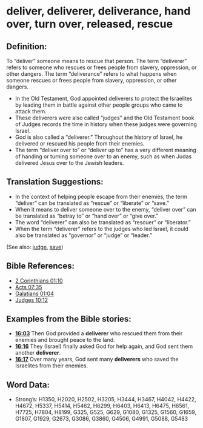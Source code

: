 # deliver, deliverer, deliverance, hand over, turn over, released, rescue

## Definition:

To “deliver” someone means to rescue that person. The term  “deliverer” refers to someone who rescues or frees people from slavery, oppression, or other dangers. The term “deliverance” refers to what happens when someone rescues or frees people from slavery, oppression, or other dangers.

* In the Old Testament, God appointed deliverers to protect the Israelites by leading them in battle against other people groups who came to attack them.
* These deliverers were also called “judges” and the Old Testament book of Judges records the time in history when these judges were governing Israel.
* God is also called a “deliverer.” Throughout the history of Israel, he delivered or rescued his people from their enemies.
* The term “deliver over to” or “deliver up to” has a very different meaning of handing or turning someone over to an enemy, such as when Judas delivered Jesus over to the Jewish leaders.

## Translation Suggestions:

* In the context of helping people escape from their enemies, the term “deliver” can be translated as “rescue” or “liberate” or “save.”
* When it means to deliver someone over to the enemy, “deliver over” can be translated as “betray to” or “hand over” or “give over.”
* The word “deliverer” can also be translated as “rescuer” or “liberator.”
* When the term “deliverer” refers to the judges who led Israel, it could also be translated as “governor” or “judge” or “leader.”

(See also: [judge](../kt/judge.md), [save](../kt/save.md))

## Bible References:

* [2 Corinthians 01:10](rc://en/tn/help/2co/01/10)
* [Acts 07:35](rc://en/tn/help/act/07/35)
* [Galatians 01:04](rc://en/tn/help/gal/01/04)
* [Judges 10:12](rc://en/tn/help/jdg/10/12)

## Examples from the Bible stories:

* __[16:03](rc://en/tn/help/obs/16/03)__ Then God provided a __deliverer__  who rescued them from their enemies and brought peace to the land.
* __[16:16](rc://en/tn/help/obs/16/16)__ They (Israel) finally asked God for help again, and God sent them another __deliverer__.
* __[16:17](rc://en/tn/help/obs/16/17)__ Over many years, God sent many __deliverers__  who saved the Israelites from their enemies.

## Word Data:

* Strong’s: H1350, H2020, H2502, H3205, H3444, H3467, H4042, H4422, H4672, H5337, H5414, H5462, H6299, H6403, H6413, H6475, H6561, H7725, H7804, H8199, G325, G525, G629, G1080, G1325, G1560, G1659, G1807, G1929, G2673, G3086, G3860, G4506, G4991, G5088, G5483
